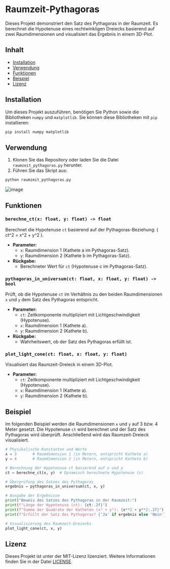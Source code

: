 # Raumzeit-Pythagoras

Dieses Projekt demonstriert den Satz des Pythagoras in der Raumzeit. Es berechnet die Hypotenuse eines rechtwinkligen Dreiecks basierend auf zwei Raumdimensionen und visualisiert das Ergebnis in einem 3D-Plot.

## Inhalt

- [Installation](#installation)
- [Verwendung](#verwendung)
- [Funktionen](#funktionen)
- [Beispiel](#beispiel)
- [Lizenz](#lizenz)

## Installation

Um dieses Projekt auszuführen, benötigen Sie Python sowie die Bibliotheken `numpy` und `matplotlib`. Sie können diese Bibliotheken mit `pip` installieren:

```bash
pip install numpy matplotlib
```

## Verwendung

1. Klonen Sie das Repository oder laden Sie die Datei `raumzeit_pythagoras.py` herunter.
2. Führen Sie das Skript aus:

```bash
python raumzeit_pythagoras.py
```
![image](https://github.com/user-attachments/assets/e8f06373-5209-4cfa-9283-97ad3f0ef430)

## Funktionen

### `berechne_ct(x: float, y: float) -> float`

Berechnet die Hypotenuse `ct` basierend auf der Pythagoras-Beziehung: \( ct^2 = x^2 + y^2 \).

- **Parameter:**
  - `x`: Raumdimension 1 (Kathete a im Pythagoras-Satz).
  - `y`: Raumdimension 2 (Kathete b im Pythagoras-Satz).
- **Rückgabe:**
  - Berechneter Wert für `ct` (Hypotenuse c im Pythagoras-Satz).

### `pythagoras_in_universum(ct: float, x: float, y: float) -> bool`

Prüft, ob die Hypotenuse `ct` im Verhältnis zu den beiden Raumdimensionen `x` und `y` dem Satz des Pythagoras entspricht.

- **Parameter:**
  - `ct`: Zeitkomponente multipliziert mit Lichtgeschwindigkeit (Hypotenuse).
  - `x`: Raumdimension 1 (Kathete a).
  - `y`: Raumdimension 2 (Kathete b).
- **Rückgabe:**
  - Wahrheitswert, ob der Satz des Pythagoras erfüllt ist.

### `plot_light_cone(ct: float, x: float, y: float)`

Visualisiert das Raumzeit-Dreieck in einem 3D-Plot.

- **Parameter:**
  - `ct`: Zeitkomponente multipliziert mit Lichtgeschwindigkeit (Hypotenuse).
  - `x`: Raumdimension 1 (Kathete a).
  - `y`: Raumdimension 2 (Kathete b).

## Beispiel

Im folgenden Beispiel werden die Raumdimensionen `x` und `y` auf 3 bzw. 4 Meter gesetzt. Die Hypotenuse `ct` wird berechnet und der Satz des Pythagoras wird überprüft. Anschließend wird das Raumzeit-Dreieck visualisiert.

```python
# Physikalische Konstanten und Werte
x = 3       # Raumdimension 1 (in Metern, entspricht Kathete a)
y = 4       # Raumdimension 2 (in Metern, entspricht Kathete b)

# Berechnung der Hypotenuse ct basierend auf x und y
ct = berechne_ct(x, y)  # Dynamisch berechnete Hypotenuse (c)

# Überprüfung des Satzes des Pythagoras
ergebnis = pythagoras_in_universum(ct, x, y)

# Ausgabe der Ergebnisse
print("Beweis des Satzes des Pythagoras in der Raumzeit:")
print(f"Länge der Hypotenuse (ct): {ct:.2f}")
print(f"Summe der Quadrate der Katheten (x² + y²): {x**2 + y**2:.2f}")
print(f"Erfüllt der Satz des Pythagoras? {'Ja' if ergebnis else 'Nein'}")

# Visualisierung des Raumzeit-Dreiecks
plot_light_cone(ct, x, y)
```

## Lizenz

Dieses Projekt ist unter der MIT-Lizenz lizenziert. Weitere Informationen finden Sie in der Datei [LICENSE](LICENSE).
